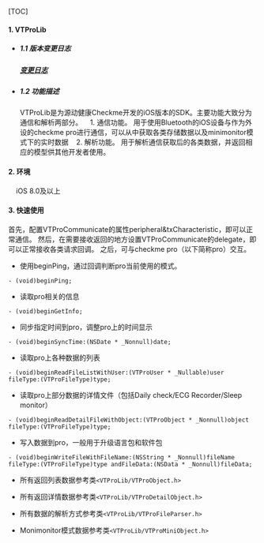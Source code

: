 [TOC]

#### 1. VTProLib
* ##### 1.1 版本变更日志
    ##### [变更日志](!..\changeLog.md)
* ##### 1.2 功能描述
   VTProLib是为源动健康Checkme开发的iOS版本的SDK。主要功能大致分为通信和解析两部分。
   &nbsp;&nbsp; 1. 通信功能。 用于使用Bluetooth的iOS设备与作为外设的checkme pro进行通信，可以从中获取各类存储数据以及minimonitor模式下的实时数据
   &nbsp;&nbsp; 2. 解析功能。 用于解析通信获取后的各类数据，并返回相应的模型供其他开发者使用。

#### 2. 环境
   &nbsp;&nbsp;&nbsp; iOS 8.0及以上

#### 3. 快速使用
首先，配置VTProCommunicate的属性peripheral&txCharacteristic，即可以正常通信。
然后，在需要接收返回的地方设置VTProCommunicate的delegate，即可以正常接收各类请求回调。
之后，可与checkme pro（以下简称pro）交互。

- 使用beginPing，通过回调判断pro当前使用的模式。
```
- (void)beginPing;
```

- 读取pro相关的信息
```
- (void)beginGetInfo;
```

- 同步指定时间到pro，调整pro上的时间显示
```
- (void)beginSyncTime:(NSDate * _Nonnull)date;
```

- 读取pro上各种数据的列表
```
- (void)beginReadFileListWithUser:(VTProUser * _Nullable)user fileType:(VTProFileType)type;
```

- 读取pro上部分数据的详情文件（包括Daily check/ECG Recorder/Sleep monitor）
```
- (void)beginReadDetailFileWithObject:(VTProObject * _Nonnull)object fileType:(VTProFileType)type;
```

- 写入数据到pro，一般用于升级语言包和软件包
```
- (void)beginWriteFileWithFileName:(NSString * _Nonnull)fileName fileType:(VTProFileType)type andFileData:(NSData * _Nonnull)fileData;
```

- 所有返回列表数据参考类`<VTProLib/VTProObject.h>`

- 所有返回详情数据参考类`<VTProLib/VTProDetailObject.h>`

- 所有数据的解析方式参考类`<VTProLib/VTProFileParser.h>`

- Monimonitor模式数据参考类`<VTProLib/VTProMiniObject.h>`
